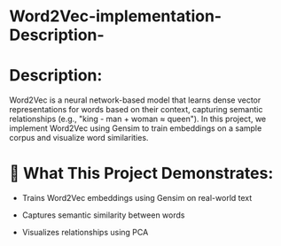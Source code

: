 # Word2Vec-implementation-Description-

# Description:
Word2Vec is a neural network-based model that learns dense vector representations for words based on their context, capturing semantic relationships (e.g., "king - man + woman ≈ queen"). In this project, we implement Word2Vec using Gensim to train embeddings on a sample corpus and visualize word similarities.

# 🧠 What This Project Demonstrates:
* Trains Word2Vec embeddings using Gensim on real-world text

* Captures semantic similarity between words

* Visualizes relationships using PCA

